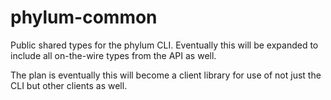 # phylum-common

Public shared types for the phylum CLI. Eventually this will be expanded to include all on-the-wire types from the API as well. 

The plan is eventually this will become a client library for use of not just the CLI but other clients as well.